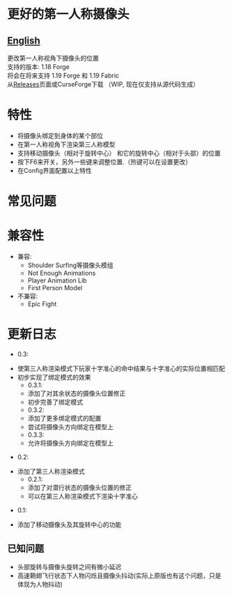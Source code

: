 # 更好的第一人称摄像头 #
## [English](README.md) ##
更改第一人称视角下摄像头的位置  
支持的版本: 1.18 Forge  
将会在将来支持 1.19 Forge 和 1.19 Fabric  
从[Releases](https://github.com/xTracr/BetterFirstPersonCamera/releases)页面或CurseForge下载 （WIP, 现在仅支持从源代码生成）  

# 特性 #
* 将摄像头绑定到身体的某个部位
* 在第一人称视角下渲染第三人称模型
* 支持移动摄像头（相对于旋转中心） 和它的旋转中心（相对于头部）的位置
* 按下F6来开关，另外一些键来调整位置.（热键可以在设置更改）
* 在Config界面配置以上特性

# 常见问题 #

# 兼容性 #
* 兼容:  
    - Shoulder Surfing等摄像头模组
    - Not Enough Animations
    - Player Animation Lib
    - First Person Model
* 不兼容:  
    - Epic Fight

# 更新日志 #
* 0.3:  
- 使第三人称渲染模式下玩家十字准心的命中结果与十字准心的实际位置相匹配  
- 初步实现了绑定模式的效果  
    - 0.3.1:  
    - 添加了对其余状态的摄像头位置修正  
    - 初步完善了绑定模式  
    - 0.3.2:  
    - 添加了更多绑定模式的配置
    - 尝试将摄像头方向绑定在模型上
    - 0.3.3:
    - 允许将摄像头方向绑定在模型上
* 0.2:  
- 添加了第三人称渲染模式  
    - 0.2.1:  
    - 添加了对潜行状态的摄像头位置的修正  
    - 可以在第三人称渲染模式下渲染十字准心  
* 0.1:  
- 添加了移动摄像头及其旋转中心的功能  

## 已知问题 ##
* 头部旋转与摄像头旋转之间有微小延迟
* 高速鞘翅飞行状态下人物闪烁且摄像头抖动(实际上原版也有这个问题，只是体现为人物抖动)